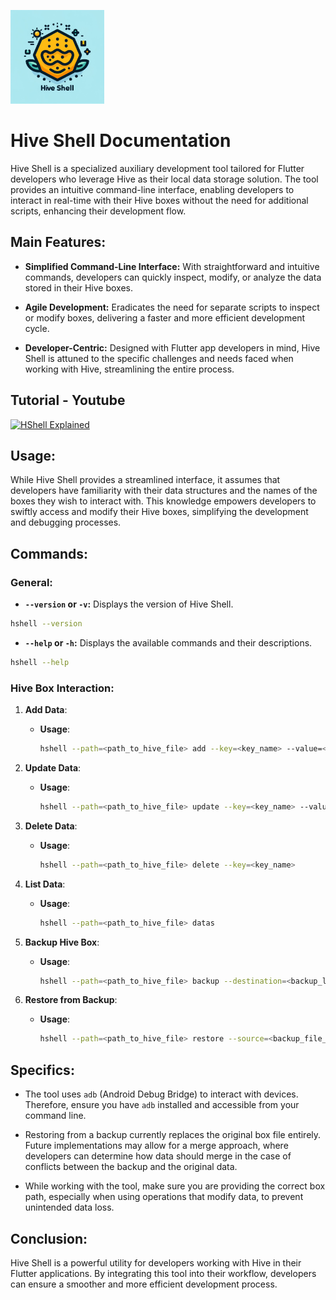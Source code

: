 <img height="150px" width="150px" src="icone.jpg"></img>
# Hive Shell Documentation 


Hive Shell is a specialized auxiliary development tool tailored for Flutter developers who leverage Hive as their local data storage solution. The tool provides an intuitive command-line interface, enabling developers to interact in real-time with their Hive boxes without the need for additional scripts, enhancing their development flow.

## Main Features:

- **Simplified Command-Line Interface:** With straightforward and intuitive commands, developers can quickly inspect, modify, or analyze the data stored in their Hive boxes.

- **Agile Development:** Eradicates the need for separate scripts to inspect or modify boxes, delivering a faster and more efficient development cycle.

- **Developer-Centric:** Designed with Flutter app developers in mind, Hive Shell is attuned to the specific challenges and needs faced when working with Hive, streamlining the entire process.

## Tutorial - Youtube
[![HShell Explained](https://img.youtube.com/vi/dPCWnPAtGRg/0.jpg)](https://youtu.be/dPCWnPAtGRg)

## Usage:

While Hive Shell provides a streamlined interface, it assumes that developers have familiarity with their data structures and the names of the boxes they wish to interact with. This knowledge empowers developers to swiftly access and modify their Hive boxes, simplifying the development and debugging processes.

## Commands:

### General:

- **`--version` or `-v`:** Displays the version of Hive Shell.

```sh
hshell --version
```

- **`--help` or `-h`:** Displays the available commands and their descriptions.

```sh
hshell --help
```

### Hive Box Interaction:

1. **Add Data**:
    - **Usage**: 
        ```sh
        hshell --path=<path_to_hive_file> add --key=<key_name> --value=<value>
        ```

2. **Update Data**:
    - **Usage**:
        ```sh
        hshell --path=<path_to_hive_file> update --key=<key_name> --value=<new_value>
        ```

3. **Delete Data**:
    - **Usage**:
        ```sh
        hshell --path=<path_to_hive_file> delete --key=<key_name>
        ```

4. **List Data**:
    - **Usage**:
        ```sh
        hshell --path=<path_to_hive_file> datas
        ```

5. **Backup Hive Box**:
    - **Usage**:
        ```sh
        hshell --path=<path_to_hive_file> backup --destination=<backup_location>
        ```

6. **Restore from Backup**:
    - **Usage**:
        ```sh
        hshell --path=<path_to_hive_file> restore --source=<backup_file_location>
        ```

## Specifics:

- The tool uses `adb` (Android Debug Bridge) to interact with devices. Therefore, ensure you have `adb` installed and accessible from your command line.

- Restoring from a backup currently replaces the original box file entirely. Future implementations may allow for a merge approach, where developers can determine how data should merge in the case of conflicts between the backup and the original data.

- While working with the tool, make sure you are providing the correct box path, especially when using operations that modify data, to prevent unintended data loss.

## Conclusion:
Hive Shell is a powerful utility for developers working with Hive in their Flutter applications. By integrating this tool into their workflow, developers can ensure a smoother and more efficient development process.
